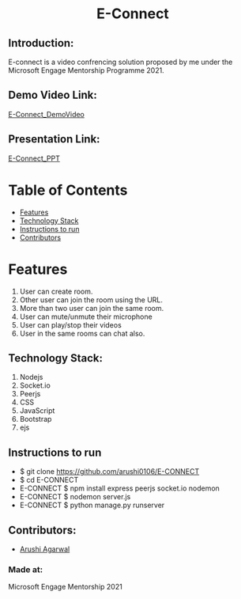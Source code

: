 

<h1 align="center">E-Connect</h1>
<p align="center">
</p>


## Introduction:
  E-connect is a video confrencing solution proposed by me under the Microsoft Engage Mentorship Programme 2021.

  
## Demo Video Link:
 <a href=""> E-Connect_DemoVideo </a>
  
  
## Presentation Link:
  <a href=""> E-Connect_PPT </a>
  
  
# Table of Contents
* [ Features ](#features)
* [Technology Stack](#technologystack)
* [Instructions to run](#installation)
* [Contributors](#contributors)


# <a name="features"></a>Features
  1) User can create room. 
  2) Other user can join the room using the URL.
  3) More than two user can join the same room.
  4) User can mute/unmute their microphone
  5) User can play/stop their videos
  6) User in the same rooms can chat also.

## <a name="technologystack"></a>Technology Stack:
  1) Nodejs
  2) Socket.io
  3) Peerjs
  4) CSS
  5) JavaScript
  6) Bootstrap
  7) ejs
  
## <a name="installation"></a>Instructions to run
* $ git clone https://github.com/arushi0106/E-CONNECT <br>
* $ cd E-CONNECT <br>
* E-CONNECT $ npm install express peerjs socket.io nodemon 
* E-CONNECT $ nodemon server.js
* E-CONNECT $ python manage.py runserver   

## <a name="contributors"></a>Contributors:

* [Arushi Agarwal](https://github.com/arushi0106)

<!-- 
# <a name="images"></a>Images
![alt text]() <br><br>
![alt text]()<br><br>
![alt text]()<br><br> -->



### Made at:
Microsoft Engage Mentorship 2021
